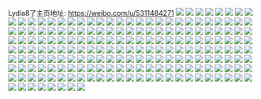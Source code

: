 Lydia8了主页地址: https://weibo.com/u/5311484271 
![](https://wx4.sinaimg.cn/mw2000/005NsrH9gy1h8z2zvfmrjj30u0140am6.jpg) 
![](https://wx4.sinaimg.cn/mw2000/005NsrH9gy1h8puo8c5llj32c0340npe.jpg) 
![](https://wx4.sinaimg.cn/mw2000/005NsrH9gy1h8puo9waukj32c02c0b29.jpg) 
![](https://wx4.sinaimg.cn/mw2000/005NsrH9gy1h8puo6d3ogj32c02c0npd.jpg) 
![](https://wx4.sinaimg.cn/mw2000/005NsrH9gy1h8puobqvpzj32c03404qq.jpg) 
![](https://wx4.sinaimg.cn/mw2000/005NsrH9gy1h8puodjmm5j32c0340hdu.jpg) 
![](https://wx4.sinaimg.cn/mw2000/005NsrH9gy1h8puofjl08j32c0340b2a.jpg) 
![](https://wx4.sinaimg.cn/mw2000/005NsrH9gy1h7ya1egz9bj30u0140jyh.jpg) 
![](https://wx4.sinaimg.cn/mw2000/005NsrH9gy1h7td07baq2j32dr36c7wl.jpg) 
![](https://wx4.sinaimg.cn/mw2000/005NsrH9gy1h7td0csb7wj336c36cnph.jpg) 
![](https://wx4.sinaimg.cn/mw2000/005NsrH9gy1h7td02h8lpj32dr36c4qs.jpg) 
![](https://wx4.sinaimg.cn/mw2000/005NsrH9gy1h7mi5yquxej30u014046v.jpg) 
![](https://wx4.sinaimg.cn/mw2000/005NsrH9gy1h7mi7zxirrj30u0140jxu.jpg) 
![](https://wx4.sinaimg.cn/mw2000/005NsrH9gy1h7mi813waqj30u014044b.jpg) 
![](https://wx4.sinaimg.cn/mw2000/005NsrH9gy1h7mi7ytl7gj30u0140473.jpg) 
![](https://wx4.sinaimg.cn/mw2000/005NsrH9gy1h7me6piqyfj30u0140jwd.jpg) 
![](https://wx4.sinaimg.cn/mw2000/005NsrH9gy1h7me6ofvt3j30u0141q9l.jpg) 
![](https://wx4.sinaimg.cn/mw2000/005NsrH9gy1h7me6ncc8sj30u0140jyc.jpg) 
![](https://wx4.sinaimg.cn/mw2000/005NsrH9gy1h7me6qhkr0j30u01400y1.jpg) 
![](https://wx4.sinaimg.cn/mw2000/005NsrH9gy1h7e9e8od1aj31yq2uoe82.jpg) 
![](https://wx4.sinaimg.cn/mw2000/005NsrH9gy1h7c89fhku9j30u01sxth2.jpg) 
![](https://wx4.sinaimg.cn/mw2000/005NsrH9gy1h7c89a7iryj30u01sxwkn.jpg) 
![](https://wx4.sinaimg.cn/mw2000/005NsrH9gy1h7avrswyeyj30u0140dn0.jpg) 
![](https://wx4.sinaimg.cn/mw2000/005NsrH9gy1h6rdc67f5cj30u01400xg.jpg) 
![](https://wx4.sinaimg.cn/mw2000/005NsrH9gy1h6rdc55x1qj30u014zgrb.jpg) 
![](https://wx4.sinaimg.cn/mw2000/005NsrH9gy1h6pogbh3y9j30u01477a9.jpg) 
![](https://wx4.sinaimg.cn/mw2000/005NsrH9gy1h6pogc9r4xj30u014sgsk.jpg) 
![](https://wx4.sinaimg.cn/mw2000/005NsrH9gy1h6pogd4fpdj30u01497bp.jpg) 
![](https://wx4.sinaimg.cn/mw2000/005NsrH9gy1h6pogdutyzj30u01400zb.jpg) 
![](https://wx4.sinaimg.cn/mw2000/005NsrH9gy1h6nr2xxj33j30u016iqd3.jpg) 
![](https://wx4.sinaimg.cn/mw2000/005NsrH9gy1h6nr2z7om6j30u01407cr.jpg) 
![](https://wx4.sinaimg.cn/mw2000/005NsrH9gy1h6lky2t0mnj30u0140ahv.jpg) 
![](https://wx4.sinaimg.cn/mw2000/005NsrH9gy1h6lky1ckjaj30u01404ap.jpg) 
![](https://wx4.sinaimg.cn/mw2000/005NsrH9gy1h6lky3kwdnj30u0140wl8.jpg) 
![](https://wx4.sinaimg.cn/mw2000/005NsrH9gy1h6hyopv2aij32c02c0npd.jpg) 
![](https://wx4.sinaimg.cn/mw2000/005NsrH9gy1h6hyorcyprj32c02c0npd.jpg) 
![](https://wx4.sinaimg.cn/mw2000/005NsrH9gy1h68tmcqysaj30u013zdin.jpg) 
![](https://wx4.sinaimg.cn/mw2000/005NsrH9gy1h5ny671fv9j30u0140ai5.jpg) 
![](https://wx4.sinaimg.cn/mw2000/005NsrH9gy1h5ny67y88hj30u014045j.jpg) 
![](https://wx4.sinaimg.cn/mw2000/005NsrH9gy1h5ny65w1d7j30u0140jz0.jpg) 
![](https://wx4.sinaimg.cn/mw2000/005NsrH9gy1h5ny6920qpj31400u0ai9.jpg) 
![](https://wx4.sinaimg.cn/mw2000/005NsrH9gy1h5nscvbh13j30u00u077c.jpg) 
![](https://wx4.sinaimg.cn/mw2000/005NsrH9gy1h5nscwgzm4j30u00u07ag.jpg) 
![](https://wx4.sinaimg.cn/mw2000/005NsrH9gy1h5fesf9d0gj30tq0ozq5j.jpg) 
![](https://wx4.sinaimg.cn/mw2000/005NsrH9gy1h5fesbmwjlj30q30d6q3r.jpg) 
![](https://wx4.sinaimg.cn/mw2000/005NsrH9gy1h5dk0hpbvyj30u0140n6n.jpg) 
![](https://wx4.sinaimg.cn/mw2000/005NsrH9gy1h5dk0sj0vpj30u0140aj6.jpg) 
![](https://wx4.sinaimg.cn/mw2000/005NsrH9gy1h5dk0j8assj30u014047f.jpg) 
![](https://wx4.sinaimg.cn/mw2000/005NsrH9gy1h5dk0k8fdtj30u0140gst.jpg) 
![](https://wx4.sinaimg.cn/mw2000/005NsrH9gy1h5b69nbneyj30u0140gvi.jpg) 
![](https://wx4.sinaimg.cn/mw2000/005NsrH9gy1h5b6fpjxfnj30u014045n.jpg) 
![](https://wx4.sinaimg.cn/mw2000/005NsrH9gy1h5b69o5ji5j30u00u0n1v.jpg) 
![](https://wx4.sinaimg.cn/mw2000/005NsrH9gy1h5b69kk879j30u00u0aer.jpg) 
![](https://wx4.sinaimg.cn/mw2000/005NsrH9gy1h54b4f1q87j30u01hcwpx.jpg) 
![](https://wx4.sinaimg.cn/mw2000/005NsrH9gy1h54b4cportj30u0140dpw.jpg) 
![](https://wx4.sinaimg.cn/mw2000/005NsrH9gy1h54b4gbwh2j30u01hcqbn.jpg) 
![](https://wx4.sinaimg.cn/mw2000/005NsrH9gy1h54b6d391hj30u0140n6j.jpg) 
![](https://wx4.sinaimg.cn/mw2000/005NsrH9gy1h4papay5ydj31300u0wod.jpg) 
![](https://wx4.sinaimg.cn/mw2000/005NsrH9gy1h4dsuizfzpj30u0140adl.jpg) 
![](https://wx4.sinaimg.cn/mw2000/005NsrH9gy1h4dsung6rdj30u0140ti2.jpg) 
![](https://wx4.sinaimg.cn/mw2000/005NsrH9gy1h4dsuowcocj30u0140jy9.jpg) 
![](https://wx4.sinaimg.cn/mw2000/005NsrH9gy1h4dsuqhu8ij30u014046x.jpg) 
![](https://wx4.sinaimg.cn/mw2000/005NsrH9ly1h4aaf8nq4sj30u0140476.jpg) 
![](https://wx4.sinaimg.cn/mw2000/005NsrH9ly1h4aagt44j4j30u01407bu.jpg) 
![](https://wx4.sinaimg.cn/mw2000/005NsrH9ly1h4a14up4odj30u014010x.jpg) 
![](https://wx4.sinaimg.cn/mw2000/005NsrH9ly1h4a14v445pj30u0140dpg.jpg) 
![](https://wx4.sinaimg.cn/mw2000/005NsrH9ly1h4a14vg16sj30u0140whu.jpg) 
![](https://wx4.sinaimg.cn/mw2000/005NsrH9ly1h4a14ue619j30u0140jw0.jpg) 
![](https://wx4.sinaimg.cn/mw2000/005NsrH9ly1h4914xr0c8j30u0140ahe.jpg) 
![](https://wx4.sinaimg.cn/mw2000/005NsrH9ly1h491645wxvj30u0140n6n.jpg) 
![](https://wx4.sinaimg.cn/mw2000/005NsrH9ly1h49165z2hxj30u0141tjx.jpg) 
![](https://wx4.sinaimg.cn/mw2000/005NsrH9ly1h491602wgyj30u0140tlv.jpg) 
![](https://wx4.sinaimg.cn/mw2000/005NsrH9ly1h491676eysj30u01407ea.jpg) 
![](https://wx4.sinaimg.cn/mw2000/005NsrH9ly1h491kzh0cbj30u0140q7c.jpg) 
![](https://wx4.sinaimg.cn/mw2000/005NsrH9ly1h45h8wjflfj30u01400zf.jpg) 
![](https://wx4.sinaimg.cn/mw2000/005NsrH9ly1h45h9yh1cpj30u01hc7dm.jpg) 
![](https://wx4.sinaimg.cn/mw2000/005NsrH9ly1h45h9z64hjj30u0140q94.jpg) 
![](https://wx4.sinaimg.cn/mw2000/005NsrH9ly1h44kd80s8nj31400u0jwv.jpg) 
![](https://wx4.sinaimg.cn/mw2000/005NsrH9ly1h44kd7ofe2j31400u044y.jpg) 
![](https://wx4.sinaimg.cn/mw2000/005NsrH9ly1h44kdbfy3oj30u01sxjwx.jpg) 
![](https://wx4.sinaimg.cn/mw2000/005NsrH9gy1h3v58f9usdj30u00u0dpe.jpg) 
![](https://wx4.sinaimg.cn/mw2000/005NsrH9gy1h3v58gmli2j30u00u0ai5.jpg) 
![](https://wx4.sinaimg.cn/mw2000/005NsrH9gy1h3p5e00hx4j32c0340x6q.jpg) 
![](https://wx4.sinaimg.cn/mw2000/005NsrH9gy1h3p5dxsw9bj32c0340qv5.jpg) 
![](https://wx4.sinaimg.cn/mw2000/005NsrH9gy1h2zyh297oxj30u0140wn9.jpg) 
![](https://wx4.sinaimg.cn/mw2000/005NsrH9gy1h2zyh0rtk8j30u0140k09.jpg) 
![](https://wx4.sinaimg.cn/mw2000/005NsrH9gy1h2zyh3mcd1j30u0140wkc.jpg) 
![](https://wx4.sinaimg.cn/mw2000/005NsrH9gy1h2zyh4rpdqj30u0140q8l.jpg) 
![](https://wx4.sinaimg.cn/mw2000/005NsrH9gy1h2ojz0l0sqj30u02i0e2z.jpg) 
![](https://wx4.sinaimg.cn/mw2000/005NsrH9gy1h2ojz27g1qj30u02i0kdm.jpg) 
![](https://wx4.sinaimg.cn/mw2000/005NsrH9gy1h2l1dzu21cj30u0140q8t.jpg) 
![](https://wx4.sinaimg.cn/mw2000/005NsrH9gy1h2l1dyhundj30u0140aft.jpg) 
![](https://wx4.sinaimg.cn/mw2000/005NsrH9gy1h2f7zxca9fj30u01o0194.jpg) 
![](https://wx4.sinaimg.cn/mw2000/005NsrH9gy1h2f7zyev89j30u0140agb.jpg) 
![](https://wx4.sinaimg.cn/mw2000/005NsrH9gy1h2f7zvn86mj30u0140gul.jpg) 
![](https://wx4.sinaimg.cn/mw2000/005NsrH9gy1h2f7zuhg9rj30u03c0kjl.jpg) 
![](https://wx4.sinaimg.cn/mw2000/005NsrH9gy1h287zp8me3j31400u0n45.jpg) 
![](https://wx4.sinaimg.cn/mw2000/005NsrH9gy1h21bl2gb0kj30u0140n44.jpg) 
![](https://wx4.sinaimg.cn/mw2000/005NsrH9gy1h21bl3vlduj30u00u0why.jpg) 
![](https://wx4.sinaimg.cn/mw2000/005NsrH9gy1h1ylcx4cajj30u0140do0.jpg) 
![](https://wx4.sinaimg.cn/mw2000/005NsrH9gy1h1vh4ajc43j30u01swaeo.jpg) 
![](https://wx4.sinaimg.cn/mw2000/005NsrH9gy1h1vh3u8u2jj30u01ccwl1.jpg) 
![](https://wx4.sinaimg.cn/mw2000/005NsrH9gy1h1jwk4xw78j30u0140121.jpg) 
![](https://wx4.sinaimg.cn/mw2000/005NsrH9gy1h1jwk6929oj30u0140gsz.jpg) 
![](https://wx4.sinaimg.cn/mw2000/005NsrH9gy1h1fhf1m65xj30u019edoi.jpg) 
![](https://wx4.sinaimg.cn/mw2000/005NsrH9gy1h1fhf3mn9rj30u0140n68.jpg) 
![](https://wx4.sinaimg.cn/mw2000/005NsrH9gy1h1fhf544jmj30u01427cx.jpg) 
![](https://wx4.sinaimg.cn/mw2000/005NsrH9gy1h1fhezywfsj30u01407c7.jpg) 
![](https://wx4.sinaimg.cn/mw2000/005NsrH9gy1h0svghigc8j30u00req41.jpg) 
![](https://wx4.sinaimg.cn/mw2000/005NsrH9gy1h0svgi0o5xj30u009vdg4.jpg) 
![](https://wx4.sinaimg.cn/mw2000/005NsrH9gy1h0k1293aj9j30u01sx0w8.jpg) 
![](https://wx4.sinaimg.cn/mw2000/005NsrH9gy1h0k12b2kgnj30u03nlwlj.jpg) 
![](https://wx4.sinaimg.cn/mw2000/005NsrH9gy1h0k129vsygj30u00u00xf.jpg) 
![](https://wx4.sinaimg.cn/mw2000/005NsrH9gy1h0k12aemwyj30u00u041q.jpg) 
![](https://wx4.sinaimg.cn/mw2000/005NsrH9gy1h0d35q36vej30u01sxwmj.jpg) 
![](https://wx4.sinaimg.cn/mw2000/005NsrH9gy1h0d35qo8vrj30il148q4v.jpg) 
![](https://wx4.sinaimg.cn/mw2000/005NsrH9gy1h0c0sijwnyj30u0140dj4.jpg) 
![](https://wx4.sinaimg.cn/mw2000/005NsrH9gy1h09ey2nqu9j30u0140k65.jpg) 
![](https://wx4.sinaimg.cn/mw2000/005NsrH9gy1h09ey3ul1ij30u0140wtg.jpg) 
![](https://wx4.sinaimg.cn/mw2000/005NsrH9gy1h09ey58fq5j30u0140wte.jpg) 
![](https://wx4.sinaimg.cn/mw2000/005NsrH9gy1h09ey1l2poj30u0140k4d.jpg) 
![](https://wx4.sinaimg.cn/mw2000/005NsrH9gy1h03pbqv91rj30u0140wlr.jpg) 
![](https://wx4.sinaimg.cn/mw2000/005NsrH9gy1gzzb1jfd4jj30u0140474.jpg) 
![](https://wx4.sinaimg.cn/mw2000/005NsrH9gy1gzzb1kpfnij30u01407b2.jpg) 
![](https://wx4.sinaimg.cn/mw2000/005NsrH9gy1gzzb22bmu4j30u014049w.jpg) 
![](https://wx4.sinaimg.cn/mw2000/005NsrH9gy1gzvuhew7bkj30t0190796.jpg) 
![](https://wx4.sinaimg.cn/mw2000/005NsrH9gy1gzvtvd6q2ij30u0140aka.jpg) 
![](https://wx4.sinaimg.cn/mw2000/005NsrH9gy1gzvtvbfg00j30rf15pq8y.jpg) 
![](https://wx4.sinaimg.cn/mw2000/005NsrH9gy1gzvtvg5snyj30u01407ec.jpg) 
![](https://wx4.sinaimg.cn/mw2000/005NsrH9gy1gzvtvh4rnaj30u00wxwgs.jpg) 
![](https://wx4.sinaimg.cn/mw2000/005NsrH9gy1gzvtvilp8aj30u0140n74.jpg) 
![](https://wx4.sinaimg.cn/mw2000/005NsrH9gy1gzvtvjmwvoj30u0140487.jpg) 
![](https://wx4.sinaimg.cn/mw2000/005NsrH9gy1gzvtvk6d0gj30hd10qdk4.jpg) 
![](https://wx4.sinaimg.cn/mw2000/005NsrH9gy1gzvtvko1ayj30kg0u0wie.jpg) 
![](https://wx4.sinaimg.cn/mw2000/005NsrH9gy1gzmrasz5m1j30n01dsdj7.jpg) 
![](https://wx4.sinaimg.cn/mw2000/005NsrH9gy1gzmoay20dpj30u0140dow.jpg) 
![](https://wx4.sinaimg.cn/mw2000/005NsrH9gy1gzmoazo6ezj30u011o48r.jpg) 
![](https://wx4.sinaimg.cn/mw2000/005NsrH9gy1gzj7jlhn65j321s340x6p.jpg) 
![](https://wx4.sinaimg.cn/mw2000/005NsrH9gy1gyzcpf5kikj32802yohdw.jpg) 
![](https://wx4.sinaimg.cn/mw2000/005NsrH9gy1gyre7gf4wcj33401jyhdu.jpg) 
![](https://wx4.sinaimg.cn/mw2000/005NsrH9gy1gyawmx4mrgj30zo256wtr.jpg) 
![](https://wx4.sinaimg.cn/mw2000/005NsrH9gy1gw816nsdgtj30i40zxdio.jpg) 
![](https://wx4.sinaimg.cn/mw2000/005NsrH9gy1gw816mgel6j31uj2up4qq.jpg) 
![](https://wx4.sinaimg.cn/mw2000/005NsrH9gy1gw816qwq1oj31h92egqv5.jpg) 
![](https://wx4.sinaimg.cn/mw2000/005NsrH9gy1gw299vftl8j31400u0wjx.jpg) 
![](https://wx4.sinaimg.cn/mw2000/005NsrH9gy1gw29as9oyzj30u0140wkr.jpg) 
![](https://wx4.sinaimg.cn/mw2000/005NsrH9gy1gw299wj2ofj30u00u0qaj.jpg) 
![](https://wx4.sinaimg.cn/mw2000/005NsrH9ly1gmnwyr4146j30k00f0diy.jpg) 
![](https://wx4.sinaimg.cn/mw2000/005NsrH9ly1gjg980mpfaj30u01407gd.jpg) 
![](https://wx4.sinaimg.cn/mw2000/005NsrH9ly1gickbuwd7dj30u0140ajx.jpg) 
![](https://wx4.sinaimg.cn/mw2000/005NsrH9ly1gickbvgnamj30u0140wmd.jpg) 
![](https://wx4.sinaimg.cn/mw2000/005NsrH9ly1gickbvyegij30u0140k02.jpg) 
![](https://wx4.sinaimg.cn/mw2000/005NsrH9ly1gh9eegkzxsj31jk1b7e81.jpg) 
![](https://wx4.sinaimg.cn/mw2000/005NsrH9ly1g4zih8p774j31400u0wmq.jpg) 
![](https://wx4.sinaimg.cn/mw2000/005NsrH9ly1g4ziha0qesj31400u047e.jpg) 
![](https://wx4.sinaimg.cn/mw2000/005NsrH9ly1g4zihb22a2j31400u0dmn.jpg) 
![](https://wx4.sinaimg.cn/mw2000/005NsrH9ly1g4zihc83yrj31h50u0n3p.jpg) 
![](https://wx4.sinaimg.cn/mw2000/005NsrH9ly1g4h3zo4fofj30u01qb0zk.jpg) 
![](https://wx4.sinaimg.cn/mw2000/005NsrH9ly1g4h3zozs6tj30u01q7gv0.jpg) 
![](https://wx4.sinaimg.cn/mw2000/005NsrH9ly1g2oez41n75j32ao328b2e.jpg) 
![](https://wx4.sinaimg.cn/mw2000/005NsrH9ly1g2oezf8jugj33k02o0e89.jpg) 
![](https://wx4.sinaimg.cn/mw2000/005NsrH9ly1g2oezsoalaj33282aohe0.jpg) 
![](https://wx4.sinaimg.cn/mw2000/005NsrH9ly1g2of01rz65j32ao328u14.jpg) 
![](https://wx4.sinaimg.cn/mw2000/005NsrH9ly1g2odn7zii6j33282aokjl.jpg) 
![](https://wx4.sinaimg.cn/mw2000/005NsrH9ly1g2odoaf3kfj33282aox6x.jpg) 
![](https://wx4.sinaimg.cn/mw2000/005NsrH9ly1g24mb8ne8ij33282aonpk.jpg) 
![](https://wx4.sinaimg.cn/mw2000/005NsrH9ly1g2263tbe30j30qo0amdgs.jpg) 
![](https://wx4.sinaimg.cn/mw2000/005NsrH9ly1g2264bc4hoj32ao328hdu.jpg) 
![](https://wx4.sinaimg.cn/mw2000/005NsrH9ly1g09neuu8qmj32ao328u0y.jpg) 
![](https://wx4.sinaimg.cn/mw2000/005NsrH9ly1fztljnxto0j30qo0qojuz.jpg) 
![](https://wx4.sinaimg.cn/mw2000/005NsrH9ly1fzj0hqg5z2j32ao328npd.jpg) 
![](https://wx4.sinaimg.cn/mw2000/005NsrH9ly1fzj0htiusrj33282aob2b.jpg) 
![](https://wx4.sinaimg.cn/mw2000/005NsrH9ly1fzj0hx27sfj32ao328hdv.jpg) 
![](https://wx4.sinaimg.cn/mw2000/005NsrH9ly1fzj0hzxtn9j32ao328kjm.jpg) 
![](https://wx4.sinaimg.cn/mw2000/005NsrH9ly1fzj0i3zz5vj33282ao4qr.jpg) 
![](https://wx4.sinaimg.cn/mw2000/005NsrH9ly1fzj0i7qvy8j33282aokjn.jpg) 
![](https://wx4.sinaimg.cn/mw2000/005NsrH9ly1fziw98mbkaj32ao328b2c.jpg) 
![](https://wx4.sinaimg.cn/mw2000/005NsrH9ly1fziw9both8j32ao328b2a.jpg) 
![](https://wx4.sinaimg.cn/mw2000/005NsrH9ly1fziw9e6tt1j32ao328hdu.jpg) 
![](https://wx4.sinaimg.cn/mw2000/005NsrH9ly1fyzcl29a3lj31240qou0x.jpg) 
![](https://wx4.sinaimg.cn/mw2000/005NsrH9ly1fyzcl3ni9zj30zk0qojw6.jpg) 
![](https://wx4.sinaimg.cn/mw2000/005NsrH9ly1fuz2kugs7vj30zm0qoqa2.jpg) 
![](https://wx4.sinaimg.cn/mw2000/005NsrH9ly1fumtxbt8r7j30zk0qotd8.jpg) 
![](https://wx4.sinaimg.cn/mw2000/005NsrH9ly1fumtxe4kzcj30zk0qo431.jpg) 
![](https://wx4.sinaimg.cn/mw2000/005NsrH9ly1fumtxfsiwzj30zk0qo461.jpg) 
![](https://wx4.sinaimg.cn/mw2000/005NsrH9ly1fumtxh884nj30zk0qo44c.jpg) 
![](https://wx4.sinaimg.cn/mw2000/005NsrH9ly1fulu7mx2hij30zm0qojwq.jpg) 
![](https://wx4.sinaimg.cn/mw2000/005NsrH9ly1fulu7oln3cj30qo0zm453.jpg) 
![](https://wx4.sinaimg.cn/mw2000/005NsrH9ly1fu4uex3y9jj30zm0qodow.jpg) 
![](https://wx4.sinaimg.cn/mw2000/005NsrH9ly1fu4uf3qvypj30qo0zm11f.jpg) 
![](https://wx4.sinaimg.cn/mw2000/005NsrH9ly1ftzog8pxhwj30qo0zm10i.jpg) 
